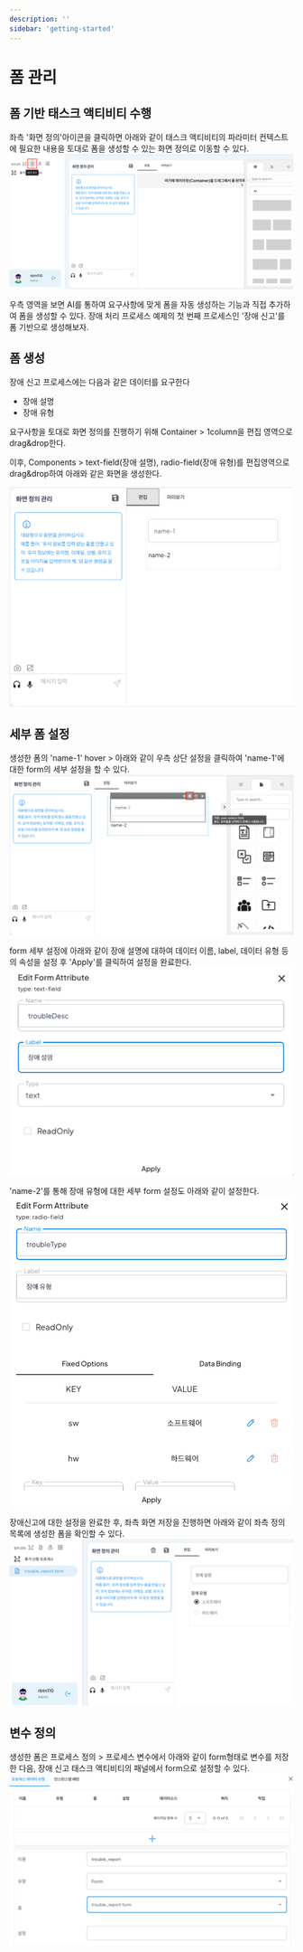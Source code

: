 ```yaml
---
description: ''
sidebar: 'getting-started'
---
```

# 폼 관리

## 폼 기반 태스크 액티비티 수행

좌측 '화면 정의'아이콘을 클릭하면 아래와 같이 태스크 액티비티의 파라미터 컨텍스트에 필요한 내용을 토대로 폼을 생성할 수 있는 화면 정의로 이동할 수 있다.
![](../../uengine-image/form-definition-1.png)

우측 영역을 보면 AI를 통하여 요구사항에 맞게 폼을 자동 생성하는 기능과 직접 추가하여 폼을 생성할 수 있다. 장애 처리 프로세스 예제의 첫 번째 프로세스인 '장애 신고'를 폼 기반으로 생성해보자.

## 폼 생성

장애 신고 프로세스에는 다음과 같은 데이터를 요구한다

- 장애 설명
- 장애 유형

요구사항을 토대로 화면 정의를 진행하기 위해 Container > 1column을 편집 영역으로 drag&drop한다.

이후, Components > text-field(장애 설명), radio-field(장애 유형)를 편집영역으로 drag&drop하여 아래와 같은 화면을 생성한다.

![](../../uengine-image/form-definition-2.png)


## 세부 폼 설정

생성한 폼의 'name-1' hover > 아래와 같이 우측 상단 설정을 클릭하여 'name-1'에 대한 form의 세부 설정을 할 수 있다.
![](../../uengine-image/form-definition-3.png)

form 세부 설정에 아래와 같이 장애 설명에 대하여 데이터 이름, label, 데이터 유형 등의 속성을 설정 후 'Apply'를 클릭하여 설정을 완료한다.
![](../../uengine-image/form-definition-4.png)

'name-2'를 통해 장애 유형에 대한 세부 form 설정도 아래와 같이 설정한다.
![](../../uengine-image/form-definition-5.png)

장애신고에 대한 설정을 완료한 후, 좌측 화면 저장을 진행하면 아래와 같이 좌측 정의 목록에 생성한 폼을 확인할 수 있다.
![](../../uengine-image/form-definition-6.png)

## 변수 정의

생성한 폼은 프로세스 정의 > 프로세스 변수에서 아래와 같이 form형태로 변수를 저장한 다음, 장애 신고 태스크 액티비티의 패널에서 form으로 설정할 수 있다.
![](../../uengine-image/form-definition-7.png)
